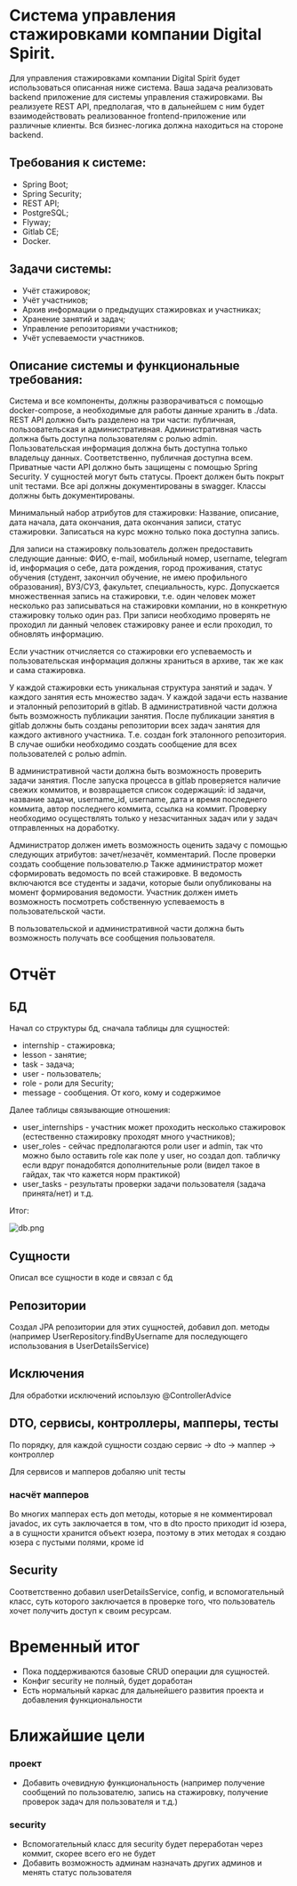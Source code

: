# Система управления стажировками компании Digital Spirit.

Для управления стажировками компании Digital Spirit будет использоваться 
описанная ниже система. Ваша задача реализовать backend приложение для 
системы управления стажировками. Вы реализуете REST API, предполагая, что в дальнейшем с 
ним будет взаимодействовать реализованное frontend-приложение или различные клиенты. 
Вся бизнес-логика должна находиться на стороне backend.

## Требования к системе:
- Spring Boot;
- Spring Security;
- REST API;
- PostgreSQL;
- Flyway;
- Gitlab CE;
- Docker.

## Задачи системы:
- Учёт стажировок;
- Учёт участников;
- Архив информации о предыдущих стажировках и участниках;
- Хранение занятий и задач;
- Управление репозиториями участников;
- Учёт успеваемости участников.

## Описание системы и функциональные требования:

Система и все компоненты, должны разворачиваться с помощью docker-compose, 
а необходимые для работы данные хранить в ./data. 
REST API должно быть разделено на три части: публичная, пользовательская и административная. 
Административная часть должна быть доступна пользователям с ролью admin. 
Пользовательская информация должна быть доступна только владельцу данных. 
Соответственно, публичная доступна всем.
Приватные части API должно быть защищены с помощью Spring Security. 
У сущностей могут быть статусы. Проект должен быть покрыт unit тестами. 
Все api должны документированы в swagger. Классы должны быть документированы.

Минимальный набор атрибутов для стажировки: Название, описание, дата начала, дата окончания, 
дата окончания записи, статус стажировки. Записаться на курс можно только пока доступна запись.

Для записи на стажировку пользователь должен предоставить следующие данные:
ФИО, e-mail, мобильный номер, username, telegram id, информация о себе, дата рождения, 
город проживания, статус обучения (студент, закончил обучение, не имею профильного образования), 
ВУЗ/СУЗ, факультет, специальность, курс. 
Допускается множественная запись на стажировки, т.е. один человек может несколько раз записываться 
на стажировки компании, но в конкретную стажировку только один раз. При записи необходимо проверять 
не проходил ли данный человек стажировку ранее и если проходил, то обновлять информацию.

Если участник отчисляется со стажировки его успеваемость и пользовательская информация должны храниться в архиве, 
так же как и сама стажировка.

У каждой стажировки есть уникальная структура занятий и задач. 
У каждого занятия есть множество задач. У каждой задачи есть название и эталонный репозиторий в gitlab. 
В административной части должна быть возможность публикации занятия. 
После публикации занятия в gitlab должны быть созданы репозитории всех задач занятия для каждого активного участника.
Т.е. создан fork эталонного репозитория.
В случае ошибки необходимо создать сообщение для всех пользователей с ролью admin.

В административной части должна быть возможность проверить задачи занятия. 
После запуска процесса в gitlab проверяется наличие свежих коммитов, и возвращается список содержащий: 
id задачи, название задачи, username_id, username, дата и время последнего коммита, 
автор последнего коммита, ссылка на коммит. Проверку необходимо осуществлять только у незасчитанных задач 
или у задач отправленных на доработку.

Администратор должен иметь возможность оценить задачу с помощью следующих атрибутов: 
зачет/незачёт, комментарий. После проверки создать сообщение пользователю.р
Также администратор может сформировать ведомость по всей стажировке. 
В ведомость включаются все студенты и задачи, которые были опубликованы на момент формирования 
ведомости. Участник должен иметь возможность посмотреть собственную успеваемость в 
пользовательской части.

В пользовательской и административной части должна быть возможность 
получать все сообщения пользователя. 

# Отчёт
## БД
Начал со структуры бд, сначала таблицы для сущностей:

- internship - стажировка;
- lesson - занятие;
- task - задача;
- user - пользователь;
- role - роли для Security;
- message - сообщения. От кого, кому и содержимое

Далее таблицы связывающие отношения:
- user_internships - участник может проходить несколько стажировок (естественно стажировку проходят много участников);
- user_roles - сейчас предполагаются роли user и admin, так что можно было оставить role как поле у user, но создал доп. табличку если вдруг понадобятся дополнительные роли (видел такое в гайдах, так что кажется норм практикой)
- user_tasks - результаты проверки задачи пользователя (задача принята/нет) и т.д.

Итог:

![db.png](https://gitlab.platforma.institute/mikhail.medvedew/project-2024/-/blob/main/db.png "db.png")

## Сущности

Описал все сущности в коде и связал с бд

## Репозитории
Создал JPA репозитории для этих сущностей, добавил доп. методы (например UserRepository.findByUsername для последующего использования в UserDetailsService)

## Исключения
Для обработки исключений испоьлзую @ControllerAdvice 
## DTO, сервисы, контроллеры, мапперы, тесты
По порядку, для каждой сущности создаю сервис -> dto -> маппер -> контроллер

Для сервисов и мапперов добаляю unit тесты

### насчёт мапперов
Во многих мапперах есть доп методы, которые я не комментировал javadoc, их суть заключается в том, что в dto просто приходит id юзера, а в сущности хранится объект юзера, поэтому в этих методах я создаю юзера с пустыми полями, кроме id

## Security
Соответственно добавил userDetailsService, config, и вспомогательный класс, суть которого заключается в проверке того, что пользователь хочет получить доступ к своим ресурсам.

# Временный итог
- Пока поддерживаются базовые CRUD операции для сущностей. 
- Конфиг security не полный, будет доработан
- Есть нормальный каркас для дальнейшего развития проекта и добавления функциональности
# Ближайшие цели
### проект
- Добавить очевидную функциональность (например получение сообщений по пользователю, запись на стажировку, получение проверок задач для пользователя и т.д.)

### security
- Вспомогательный класс для security будет переработан через коммит, скорее всего его не будет
- Добавить возможность админам назначать других админов и менять статус пользователя